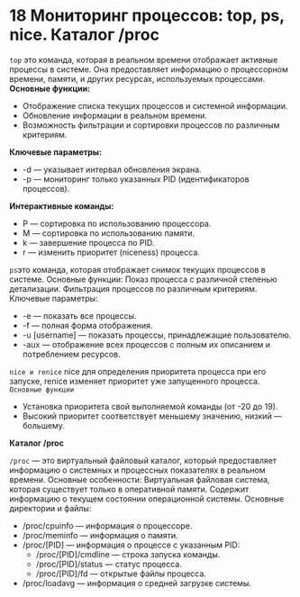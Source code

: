 # 18 Мониторинг процессов: top, ps, nice. Каталог /proc

`top` это команда, которая в реальном времени отображает активные процессы в системе. Она предоставляет информацию о процессорном времени, памяти, и других ресурсах, используемых процессами.
**Основные функции:**

- Отображение списка текущих процессов и системной информации.
- Обновление информации в реальном времени.
- Возможность фильтрации и сортировки процессов по различным критериям.

**Ключевые параметры:**

- -d — указывает интервал обновления экрана.
- -p — мониторинг только указанных PID (идентификаторов процессов).

**Интерактивные команды:**

- P — сортировка по использованию процессора.
- M — сортировка по использованию памяти.
- k — завершение процесса по PID.
- r — изменить приоритет (niceness) процесса.

`ps`это команда, которая отображает снимок текущих процессов в системе.
Основные функции:
Показ процесса с различной степенью детализации.
Фильтрация процессов по различным критериям.
Ключевые параметры:

- -e — показать все процессы.
- -f — полная форма отображения.
- -u [username] — показать процессы, принадлежащие пользователю.
- -aux — отображение всех процессов с полным их описанием и потреблением ресурсов.

`nice и renice`
nice для определения приоритета процесса при его запуске, renice изменяет приоритет уже запущенного процесса.
`Основные функции`

- Установка приоритета свой выполняемой команды (от -20 до 19).
- Высокий приоритет соответствует меньшему значению, низкий — большему.

**Каталог /proc**

`/proc` — это виртуальный файловый каталог, который предоставляет информацию о системных и процессных показателях в реальном времени.
Основные особенности:
Виртуальная файловая система, которая существует только в оперативной памяти.
Содержит информацию о текущем состоянии операционной системы.
Основные директории и файлы:

- /proc/cpuinfo — информация о процессоре.
- /proc/meminfo — информация о памяти.
- /proc/[PID] — информация о процессе с указанным PID:
    - /proc/[PID]/cmdline — строка запуска команды.
    - /proc/[PID]/status — статус процесса.
    - /proc/[PID]/fd — открытые файлы процесса.
- /proc/loadavg — информация о средней загрузке системы.